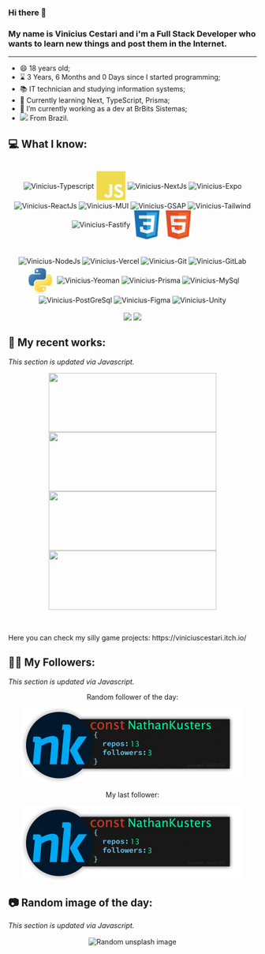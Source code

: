 ### Hi there 👋

<h3>My name is Vinicius Cestari and i'm a Full Stack Developer who wants to learn new things and post them in the Internet.</h3>
<hr>

- 😄 18 years old;
- ⌛  3 Years, 6 Months and 0 Days since I started programming;
- 📚 IT technician and studying information systems;
- 🌱 Currently learning Next, TypeScript, Prisma;
- 🔭 I’m currently working as a dev at BrBits Sistemas;
- <img height = "20em" src="https://em-content.zobj.net/thumbs/120/google/350/flag-brazil_1f1e7-1f1f7.png"/>   From Brazil.

## **💻 What I know:** 

<div style="display: inline_block" align="center">
  <br>
  <img align="center" alt="Vinicius-Typescript" height="60" width="60" src="https://cdn.jsdelivr.net/gh/devicons/devicon/icons/typescript/typescript-original.svg"/>
  <img align="center" alt="Vinicius-Js" height="60" width="60" src="https://raw.githubusercontent.com/devicons/devicon/master/icons/javascript/javascript-plain.svg">
  <img align="center" alt="Vinicius-NextJs" height="60" width="60" src="https://cdn.jsdelivr.net/gh/devicons/devicon/icons/nextjs/nextjs-original.svg"/>
  <img align="center" alt="Vinicius-Expo" height="60" width="60" src="https://www.svgrepo.com/show/373591/expo.svg"/>
  <img align="center" alt="Vinicius-ReactJs" height="60" width="60" src="https://cdn.jsdelivr.net/gh/devicons/devicon/icons/react/react-original.svg"/>
  <img align="center" alt="Vinicius-MUI" height="60" width="60"  src="https://v4.material-ui.com/static/logo.png"/>
  <img align="center" alt="Vinicius-GSAP" height="60" width="60" src="https://cdn.worldvectorlogo.com/logos/gsap-greensock.svg"/>
  
  <img align="center" alt="Vinicius-Tailwind" height="60" width="60" src="https://cdn.jsdelivr.net/gh/devicons/devicon/icons/tailwindcss/tailwindcss-plain.svg">
  <img align="center" alt="Vinicius-Fastify" height="60" width="60" src="https://static-00.iconduck.com/assets.00/fastify-icon-512x329-1ypuqoar.png">
  <img align="center" alt="Vinicius-CSS" height="60" width="60" src="https://raw.githubusercontent.com/devicons/devicon/master/icons/css3/css3-original.svg">
  <img align="center" alt="Vinicius-HTML" height="60" width="60" src="https://raw.githubusercontent.com/devicons/devicon/master/icons/html5/html5-original.svg">
  <br><br><br>
  
  <img align="center" alt="Vinicius-NodeJs" height="60" width="60" src="https://cdn.jsdelivr.net/gh/devicons/devicon/icons/nodejs/nodejs-original.svg"/>
  <img align="center" alt="Vinicius-Vercel" height="60" width="60" src="https://www.svgrepo.com/show/361653/vercel-logo.svg"/>
  <img align="center" alt="Vinicius-Git" height="60" width="60" src="https://cdn.jsdelivr.net/gh/devicons/devicon/icons/git/git-original.svg">
  <img align="center" alt="Vinicius-GitLab" height="60" width="60" src="https://about.gitlab.com/images/press/press-kit-icon.svg">
  <img align="center" alt="Vinicius-Python" height="60" width="60" src="https://raw.githubusercontent.com/devicons/devicon/master/icons/python/python-original.svg">
  <img align="center" alt="Vinicius-Yeoman" height="60" width="60" src="https://avatars.githubusercontent.com/u/1714870?s=280&v=4"/>
  
  <img align="center" alt="Vinicius-Prisma" height="60" width="60" src="https://cdn.icon-icons.com/icons2/2107/PNG/512/file_type_light_prisma_icon_130444.png"/>
  <img align="center" alt="Vinicius-MySql" height="60" width="60" src="https://cdn.jsdelivr.net/gh/devicons/devicon/icons/mysql/mysql-original.svg"/>
  <img align="center" alt="Vinicius-PostGreSql" height="60" width="60" src="https://cdn.jsdelivr.net/gh/devicons/devicon/icons/postgresql/postgresql-original.svg"/> 
  <img align="center" alt="Vinicius-Figma" height="60" width="60" src="https://cdn-icons-png.flaticon.com/512/5968/5968705.png"/> 
  <img align="center" alt="Vinicius-Unity" height="60" width="60"  src="https://cdn-icons-png.flaticon.com/512/5969/5969294.png"/>
  <br>
</div>

<br>

<div align="center"> 
  <a href = "mailto:viniciuscestari01@gmail.com"><img src="https://img.shields.io/badge/-Gmail-%23333?style=for-the-badge&logo=gmail&logoColor=white" target="_blank"></a>
  <a href="https://www.linkedin.com/in/-vinicius-cestari/" target="_blank"><img src="https://img.shields.io/badge/-LinkedIn-%230077B5?style=for-the-badge&logo=linkedin&logoColor=white" target="_blank"></a> 
</div>

## **🚀 My recent works:**
*This section is updated via Javascript.*
<div align="center">
<a href="https://github.com/ViniciusCestarii/Portfolio">
    <img align="center" height=120 width=340 src="https://github-readme-stats.vercel.app/api/pin/?username=ViniciusCestarii&repo=Portfolio&theme=chartreuse-dark&border_radius=20"/>
  </a>
<a href="https://github.com/ViniciusCestarii/IBGE-data-charts">
    <img align="center" height=120 width=340 src="https://github-readme-stats.vercel.app/api/pin/?username=ViniciusCestarii&repo=IBGE-data-charts&theme=chartreuse-dark&border_radius=20"/>
  </a>
<a href="https://github.com/ViniciusCestarii/FindAFriendWeb">
    <img align="center" height=120 width=340 src="https://github-readme-stats.vercel.app/api/pin/?username=ViniciusCestarii&repo=FindAFriendWeb&theme=chartreuse-dark&border_radius=20"/>
  </a>
<a href="https://github.com/ViniciusCestarii/FindAFriendBack">
    <img align="center" height=120 width=340 src="https://github-readme-stats.vercel.app/api/pin/?username=ViniciusCestarii&repo=FindAFriendBack&theme=chartreuse-dark&border_radius=20"/>
  </a>
</div>
<br>
<br>
<p>Here you can check my silly game projects: https://viniciuscestari.itch.io/</p>

## **👨‍💻 My Followers:**
*This section is updated via Javascript.*
<div align="center">
<p>Random follower of the day: </p>

<a href="https://github.com/NathanKusters" alt="Nathan.K"><img style="height:150px;" src=./src/resources/images/randomFollower.png alt="Follower of the day"/></a>

<p>My last follower: </p>

<a href="https://github.com/NathanKusters" alt="Nathan.K"><img style="height:150px;" src=./src/resources/images/lastFollower.png alt="Last follower"/></a>
</div>

## **📷 Random image of the day:**

*This section is updated via Javascript.*
<div align="center">
  <img align="center" alt="Random unsplash image" width="1000" height="500" src="https://source.unsplash.com/random/1000x500/?code" />
</div>


